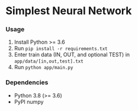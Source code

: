 # Simplest Neural Network

### Usage
1. Install Python >= 3.6
1. Run `pip install -r requirements.txt`
1. Enter train data (IN, OUT, and optional TEST) in `app/data/[in,out,test].txt` 
1. Run `python app/main.py`

### Dependencies
* Python 3.8 (>= 3.6)
* PyPI numpy
